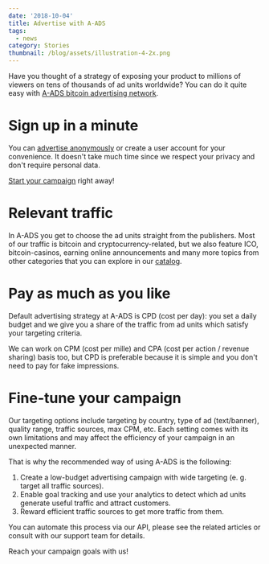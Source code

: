 ```yaml
---
date: '2018-10-04'
title: Advertise with A-ADS
tags:
  - news
category: Stories
thumbnail: /blog/assets/illustration-4-2x.png
---
```

Have you thought of a strategy of exposing your product to millions of viewers on tens of thousands of ad units worldwide? You can do it quite easy with [A-ADS bitcoin advertising network](https://a-ads.com).

# Sign up in a minute

You can [advertise anonymously](https://a-ads.com/campaigns/new) or create a user account for your convenience. It doesn't take much time since we respect your privacy and don't require personal data.

[Start your campaign](https://a-ads.com/campaigns/new) right away! 

# Relevant traffic

In A-ADS you get to choose the ad units straight from the publishers. Most of our traffic is bitcoin and cryptocurrency-related, but we also feature ICO, bitcoin-casinos, earning online announcements and many more topics from other categories that you can explore in our [catalog](https://a-ads.com/catalog). 

# Pay as much as you like

Default advertising strategy at A-ADS is CPD (cost per day): you set a daily budget and we give you a share of the traffic from ad units which satisfy your targeting criteria.

We can work on CPM (cost per mille) and CPA (cost per action / revenue sharing) basis too, but CPD is preferable because it is simple and you don't need to pay for fake impressions.

# Fine-tune your campaign

Our targeting options include targeting by country, type of ad (text/banner), quality range, traffic sources, max CPM, etc. Each setting comes with its own limitations and may affect the efficiency of your campaign in an unexpected manner.

That is why the recommended way of using A-ADS is the following:

1. Create a low-budget advertising campaign with wide targeting (e. g. target all traffic sources).
2. Enable goal tracking and use your analytics to detect which ad units generate useful traffic and attract customers.
3. Reward efficient traffic sources to get more traffic from them.

You can automate this process via our API, please see the related articles or consult with our support team for details.

Reach your campaign goals with us!
